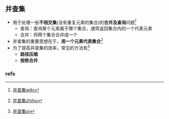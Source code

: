 ## 并查集

- 用于处理一些**不相交集**(没有重复元素的集合)的**合并及查询**问题[^1]
  - 查询：查询某个元素属于哪个集合，通常返回集合内的一个代表元素
  - 合并：将两个集合合并成一个
- 并查集的重要思想在于，**用一个元素代表集合**[^2]
- 为了提高并查集的效率，常见的方法有[^3]
  - **路径压缩**
  - **按秩合并**



### refs

[^1]: [并查集wiki](https://zh.wikipedia.org/wiki/%E5%B9%B6%E6%9F%A5%E9%9B%86)
[^2]: [并查集zhihu](https://zhuanlan.zhihu.com/p/93647900)
[^3]: [并查集oi](https://oi-wiki.org/ds/dsu/)
